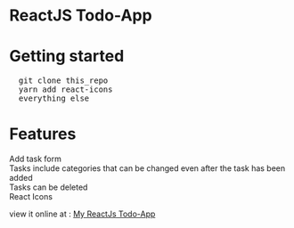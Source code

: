 # ReactJS Todo-App
# Getting started
<pre>
  git clone this_repo
  yarn add react-icons
  everything else
</pre>
# Features
  Add task form <br/>
  Tasks include categories that can be changed even after the task has been added <br/>
  Tasks can be deleted <br/>
  React Icons

view it online at : <a href = "https://okeioliseh.github.io/react-todo-app">My ReactJs Todo-App</a>
